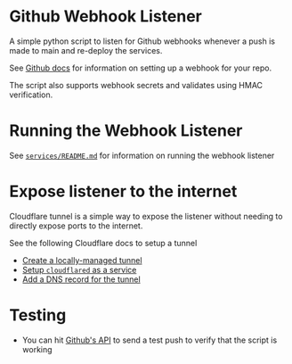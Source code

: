 # Github Webhook Listener
A simple python script to listen for Github webhooks whenever a push is made to main and re-deploy the services.

See [Github docs](https://docs.github.com/en/webhooks/using-webhooks/creating-webhooks#creating-a-repository-webhook) for information on setting up a webhook for your repo.

The script also supports webhook secrets and validates using HMAC verification.

# Running the Webhook Listener
See [`services/README.md`](services/README.md) for information on running the webhook listener

# Expose listener to the internet
Cloudflare tunnel is a simple way to expose the listener without needing to directly expose ports to the internet.

See the following Cloudflare docs to setup a tunnel
- [Create a locally-managed tunnel](https://developers.cloudflare.com/cloudflare-one/connections/connect-networks/get-started/create-local-tunnel/)
- [Setup `cloudflared` as a service](https://developers.cloudflare.com/cloudflare-one/connections/connect-networks/configure-tunnels/local-management/as-a-service/linux/)
- [Add a DNS record for the tunnel](https://developers.cloudflare.com/cloudflare-one/connections/connect-networks/routing-to-tunnel/dns/)

# Testing
- You can hit [Github's API](https://docs.github.com/en/rest/repos/webhooks?apiVersion=2022-11-28#test-the-push-repository-webhook) to send a test push to verify that the script is working
